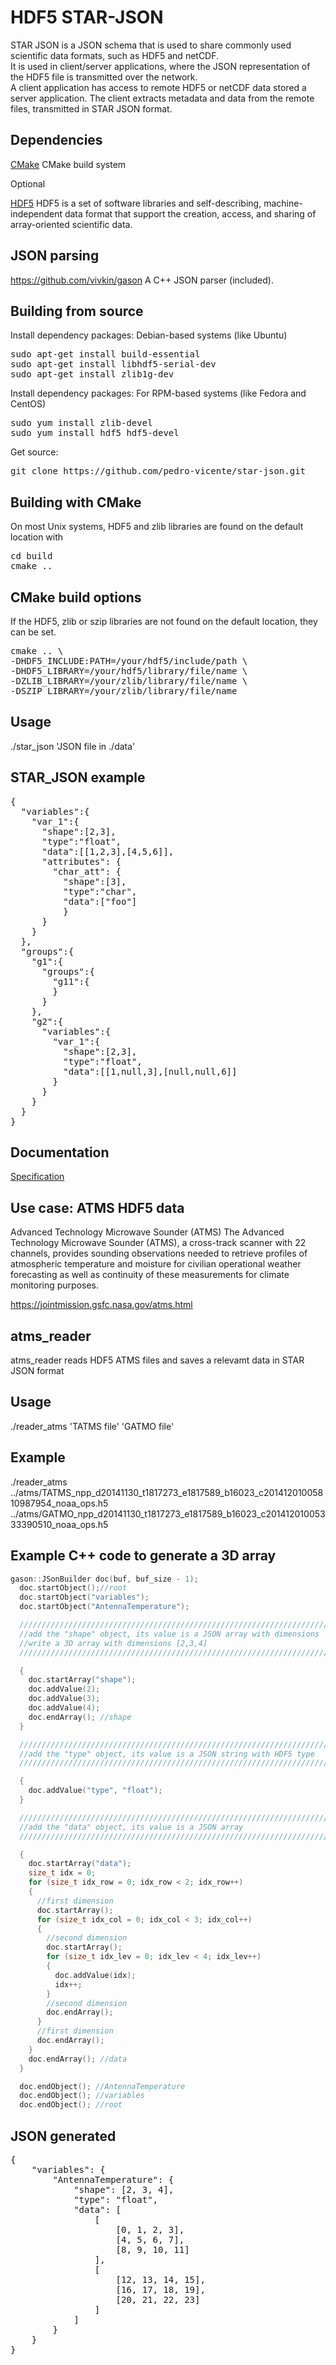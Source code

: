 # HDF5 STAR-JSON 

STAR JSON is a JSON schema that is used to share commonly used scientific data formats, such as HDF5 and netCDF.
<br/>
It is used in client/server applications, where the JSON representation of the HDF5 file is transmitted over the network.
<br/>
A client application has access to remote HDF5 or netCDF data stored a server application. The client extracts metadata and data from the remote files, transmitted in STAR JSON format. 

Dependencies
------------

[CMake](https://cmake.org)
CMake build system

Optional
<br/>

[HDF5](http://www.hdfgroup.org)
HDF5 is a set of software libraries and self-describing, 
machine-independent data format that support the creation, 
access, and sharing of array-oriented scientific data.
<br />

## JSON parsing

https://github.com/vivkin/gason
A C++ JSON parser (included).
<br />

Building from source
------------

Install dependency packages: Debian-based systems (like Ubuntu)
<pre>
sudo apt-get install build-essential
sudo apt-get install libhdf5-serial-dev
sudo apt-get install zlib1g-dev
</pre>

Install dependency packages: For RPM-based systems (like Fedora and CentOS)
<pre>
sudo yum install zlib-devel
sudo yum install hdf5 hdf5-devel
</pre>

Get source:
<pre>
git clone https://github.com/pedro-vicente/star-json.git
</pre>


Building with CMake
------------
On most Unix systems, HDF5 and zlib libraries are found on the default location with
<pre>
cd build
cmake ..
</pre>

CMake build options
------------
If the HDF5, zlib or szip libraries are not found on the default location, they can be set. 
<pre>
cmake .. \
-DHDF5_INCLUDE:PATH=/your/hdf5/include/path \
-DHDF5_LIBRARY=/your/hdf5/library/file/name \
-DZLIB_LIBRARY=/your/zlib/library/file/name \
-DSZIP_LIBRARY=/your/zlib/library/file/name
</pre>

Usage
------------
./star_json 'JSON file in ./data'

STAR_JSON example
------------

<pre>
{
  "variables":{
    "var_1":{
      "shape":[2,3],
      "type":"float",
      "data":[[1,2,3],[4,5,6]],
      "attributes": {
        "char_att": {
          "shape":[3],
          "type":"char",
          "data":["foo"]
          }
      }
    }
  },
  "groups":{
    "g1":{
      "groups":{
        "g11":{
        }
      }
    },
    "g2":{
      "variables":{
        "var_1":{
          "shape":[2,3],
          "type":"float",
          "data":[[1,null,3],[null,null,6]]
        }
      }
    }
  }
}
</pre>

Documentation
--------------
[Specification](http://www.space-research.org/blog/star_json.html)

Use case: ATMS HDF5 data
------------
Advanced Technology Microwave Sounder (ATMS)
The Advanced Technology Microwave Sounder (ATMS), a cross-track scanner with 22 channels, provides sounding observations needed to retrieve profiles of atmospheric temperature and moisture for civilian operational weather forecasting as well as continuity of these measurements for climate monitoring purposes. 

https://jointmission.gsfc.nasa.gov/atms.html

atms_reader
------------

atms_reader reads HDF5 ATMS files and saves a relevamt data in STAR JSON format

Usage
------------
./reader_atms 'TATMS file' 'GATMO file' 

Example
------------

./reader_atms ../atms/TATMS_npp_d20141130_t1817273_e1817589_b16023_c20141201005810987954_noaa_ops.h5 ../atms/GATMO_npp_d20141130_t1817273_e1817589_b16023_c20141201005333390510_noaa_ops.h5

Example C++ code to generate a 3D array 
------

```c++
gason::JSonBuilder doc(buf, buf_size - 1);
  doc.startObject();//root
  doc.startObject("variables");
  doc.startObject("AntennaTemperature");

  //////////////////////////////////////////////////////////////////////
  //add the "shape" object, its value is a JSON array with dimensions
  //write a 3D array with dimensions [2,3,4]
  //////////////////////////////////////////////////////////////////////

  {
    doc.startArray("shape");
    doc.addValue(2);
    doc.addValue(3);
    doc.addValue(4);
    doc.endArray(); //shape
  }

  //////////////////////////////////////////////////////////////////////
  //add the "type" object, its value is a JSON string with HDF5 type
  //////////////////////////////////////////////////////////////////////

  {
    doc.addValue("type", "float");
  }

  //////////////////////////////////////////////////////////////////////
  //add the "data" object, its value is a JSON array
  //////////////////////////////////////////////////////////////////////

  {
    doc.startArray("data");
    size_t idx = 0;
    for (size_t idx_row = 0; idx_row < 2; idx_row++)
    {
      //first dimension
      doc.startArray();
      for (size_t idx_col = 0; idx_col < 3; idx_col++)
      {
        //second dimension
        doc.startArray();
        for (size_t idx_lev = 0; idx_lev < 4; idx_lev++)
        {
          doc.addValue(idx);
          idx++;
        }
        //second dimension
        doc.endArray();
      }
      //first dimension
      doc.endArray();
    }
    doc.endArray(); //data
  }

  doc.endObject(); //AntennaTemperature
  doc.endObject(); //variables
  doc.endObject(); //root
```

JSON generated 
------

<pre>
{
	"variables": {
		"AntennaTemperature": {
			"shape": [2, 3, 4],
			"type": "float",
			"data": [
				[
					[0, 1, 2, 3],
					[4, 5, 6, 7],
					[8, 9, 10, 11]
				],
				[
					[12, 13, 14, 15],
					[16, 17, 18, 19],
					[20, 21, 22, 23]
				]
			]
		}
	}
}
</pre>